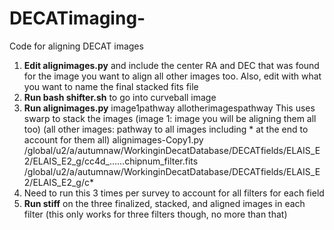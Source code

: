 # DECATimaging-
Code for aligning DECAT images 
1. **Edit alignimages.py** and include the center RA and DEC that was found  for the image you want to align all other images too. Also, edit with what you want to name the final stacked fits file
2. **Run bash shifter.sh** to go into curveball image
3. **Run alignimages.py** image1pathway allotherimagespathway 
This uses swarp to stack the images
(image 1: image you will be aligning them all too) (all other images: pathway to all images including * at the end to account for them all) 
alignimages-Copy1.py /global/u2/a/autumnaw/WorkinginDecatDatabase/DECATfields/ELAIS_E2/ELAIS_E2_g/cc4d_……chipnum_filter.fits   
/global/u2/a/autumnaw/WorkinginDecatDatabase/DECATfields/ELAIS_E2/ELAIS_E2_g/c* 
4. Need to run this 3 times per survey to account for all filters for each field
5. **Run stiff** on the three finalized, stacked, and aligned images in each filter (this only works for three filters though, no more than that)

